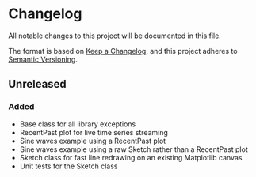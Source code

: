 # Changelog

All notable changes to this project will be documented in this file.

The format is based on [Keep a Changelog](https://keepachangelog.com/en/1.0.0/), and this project adheres to [Semantic Versioning](https://semver.org/spec/v2.0.0.html).

## Unreleased

### Added

- Base class for all library exceptions
- RecentPast plot for live time series streaming
- Sine waves example using a RecentPast plot
- Sine waves example using a raw Sketch rather than a RecentPast plot
- Sketch class for fast line redrawing on an existing Matplotlib canvas
- Unit tests for the Sketch class

[unreleased]: https://github.com/qpsolvers/qpsolvers/compare/v0.0.1...HEAD
[0.0.1]: https://github.com/qpsolvers/qpsolvers/releases/tag/v0.0.1
